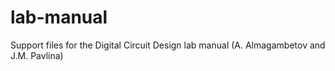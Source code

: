 # lab-manual
Support files for the Digital Circuit Design lab manual (A. Almagambetov and J.M. Pavlina)
